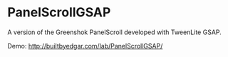 <b>PanelScrollGSAP</b>
====================

A version of the Greenshok PanelScroll developed with TweenLite GSAP.

Demo: http://builtbyedgar.com/lab/PanelScrollGSAP/

